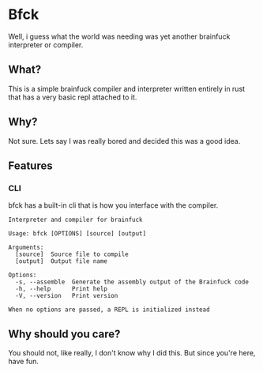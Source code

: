 # Bfck

Well, i guess what the world was needing was yet another brainfuck interpreter
or compiler.

## What?

This is a simple brainfuck compiler and interpreter written entirely in rust that
has a very basic repl attached to it.

## Why?

Not sure. Lets say I was really bored and decided this was a good idea.

## Features

### CLI

bfck has a built-in cli that is how you interface with the compiler.

```
Interpreter and compiler for brainfuck

Usage: bfck [OPTIONS] [source] [output]

Arguments:
  [source]  Source file to compile
  [output]  Output file name

Options:
  -s, --assemble  Generate the assembly output of the Brainfuck code
  -h, --help      Print help
  -V, --version   Print version

When no options are passed, a REPL is initialized instead
```

## Why should you care?

You should not, like really, I don't know why I did this. But since you're here,
have fun.
